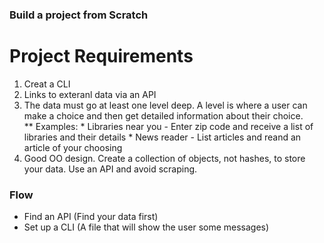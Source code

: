 ### Build a project from Scratch

# Project Requirements
1. Creat a CLI
2. Links to exteranl data via an API
3. The data must go at least one level deep.  A level is where a user can make a choice and then get detailed information about their choice.  
    ** Examples: 
           * Libraries near you - Enter zip code and receive a list of libraries and their details
           * News reader - List articles and reand an article of your choosing
4. Good OO design. Create a collection of objects, not hashes, to store your data. Use an API and avoid scraping. 

### Flow
- Find an API (Find your data first)
- Set up a CLI (A file that will show the user some messages)
